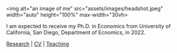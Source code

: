 <img alt="an image of me" src="assets/images/headshot.jpeg" width="auto" height="100%" max-width="30vh>

<p>I am expected to receive my Ph.D. in Economics from University of California, San Diego, Department of Ecnomics, in 2022.</p>


[Research](research.md)    |    [CV]({{site.url}}/assets/pdfs/resume.pdf)    |    [Teaching](teaching.md)

